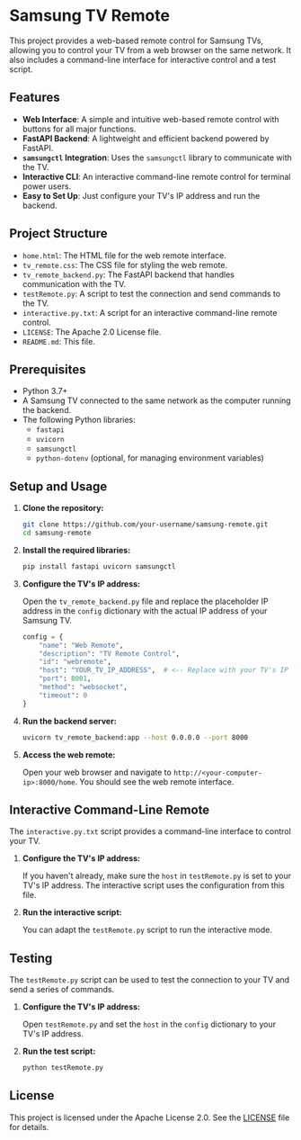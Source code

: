 # Samsung TV Remote

This project provides a web-based remote control for Samsung TVs, allowing you to control your TV from a web browser on the same network. It also includes a command-line interface for interactive control and a test script.

## Features

- **Web Interface**: A simple and intuitive web-based remote control with buttons for all major functions.
- **FastAPI Backend**: A lightweight and efficient backend powered by FastAPI.
- **`samsungctl` Integration**: Uses the `samsungctl` library to communicate with the TV.
- **Interactive CLI**: An interactive command-line remote control for terminal power users.
- **Easy to Set Up**: Just configure your TV's IP address and run the backend.

## Project Structure

- `home.html`: The HTML file for the web remote interface.
- `tv_remote.css`: The CSS file for styling the web remote.
- `tv_remote_backend.py`: The FastAPI backend that handles communication with the TV.
- `testRemote.py`: A script to test the connection and send commands to the TV.
- `interactive.py.txt`: A script for an interactive command-line remote control.
- `LICENSE`: The Apache 2.0 License file.
- `README.md`: This file.

## Prerequisites

- Python 3.7+
- A Samsung TV connected to the same network as the computer running the backend.
- The following Python libraries:
  - `fastapi`
  - `uvicorn`
  - `samsungctl`
  - `python-dotenv` (optional, for managing environment variables)

## Setup and Usage

1.  **Clone the repository:**

    ```bash
    git clone https://github.com/your-username/samsung-remote.git
    cd samsung-remote
    ```

2.  **Install the required libraries:**

    ```bash
    pip install fastapi uvicorn samsungctl
    ```

3.  **Configure the TV's IP address:**

    Open the `tv_remote_backend.py` file and replace the placeholder IP address in the `config` dictionary with the actual IP address of your Samsung TV.

    ```python
    config = {
        "name": "Web Remote",
        "description": "TV Remote Control",
        "id": "webremote",
        "host": "YOUR_TV_IP_ADDRESS",  # <-- Replace with your TV's IP address
        "port": 8001,
        "method": "websocket",
        "timeout": 0
    }
    ```

4.  **Run the backend server:**

    ```bash
    uvicorn tv_remote_backend:app --host 0.0.0.0 --port 8000
    ```

5.  **Access the web remote:**

    Open your web browser and navigate to `http://<your-computer-ip>:8000/home`. You should see the web remote interface.

## Interactive Command-Line Remote

The `interactive.py.txt` script provides a command-line interface to control your TV.

1.  **Configure the TV's IP address:**

    If you haven't already, make sure the `host` in `testRemote.py` is set to your TV's IP address. The interactive script uses the configuration from this file.

2.  **Run the interactive script:**

    You can adapt the `testRemote.py` script to run the interactive mode.

## Testing

The `testRemote.py` script can be used to test the connection to your TV and send a series of commands.

1.  **Configure the TV's IP address:**

    Open `testRemote.py` and set the `host` in the `config` dictionary to your TV's IP address.

2.  **Run the test script:**

    ```bash
    python testRemote.py
    ```

## License

This project is licensed under the Apache License 2.0. See the [LICENSE](LICENSE) file for details.